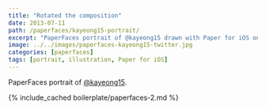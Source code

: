```yaml
---
title: "Rotated the composition"
date: 2013-07-11
path: /paperfaces/kayeong15-portrait/
excerpt: "PaperFaces portrait of @kayeong15 drawn with Paper for iOS on an iPad."
image: ../../images/paperfaces-kayeong15-twitter.jpg
categories: [paperfaces]
tags: [portrait, illustration, Paper for iOS]
---
```


PaperFaces portrait of [@kayeong15](https://twitter.com/kayeong15).

{% include_cached boilerplate/paperfaces-2.md %}
